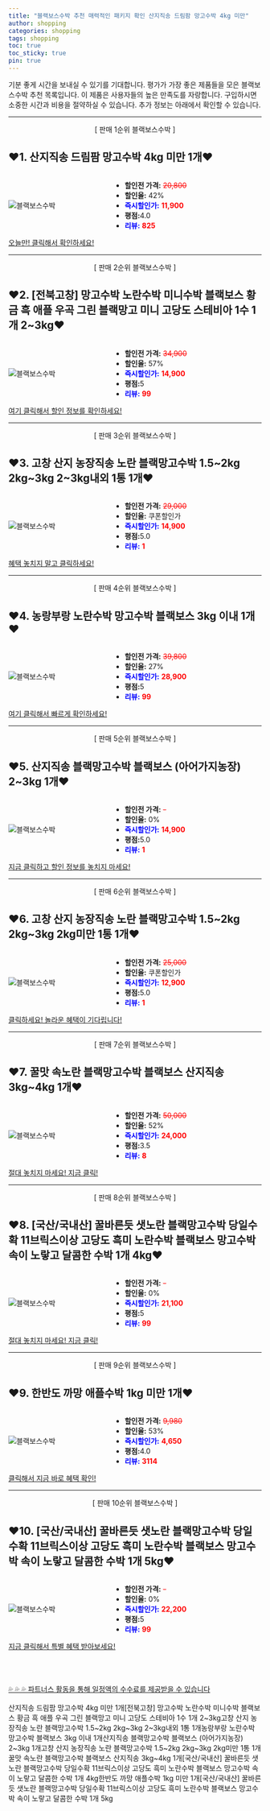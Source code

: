```yaml
---
title: "블랙보스수박 추천 매력적인 패키지 확인 산지직송 드림팜 망고수박 4kg 미만"
author: shopping
categories: shopping
tags: shopping
toc: true
toc_sticky: true
pin: true
---
```

기분 좋게 시간을 보내실 수 있기를 기대합니다. 평가가 가장 좋은 제품들을 모은 블랙보스수박 추천 목록입니다. 이 제품은 사용자들의 높은 만족도를 자랑합니다. 구입하시면 소중한 시간과 비용을 절약하실 수 있습니다. 추가 정보는 아래에서 확인할 수 있습니다.

---
<p class="toplist" style="margin: 0 auto; display: block; width: fit-content;">[ 판매 1순위 블랙보스수박 ]</p>

<h2><strong>❤️1. 산지직송 드림팜 망고수박 4kg 미만 1개❤️</strong></h2>

<div style="display: flex; align-items: center;">
    <div style="flex: 0.4;">
        <img src="https://thumbnail6.coupangcdn.com/thumbnails/remote/230x230ex/image/retail/images/2023/05/17/17/9/f96ad4df-17fe-468e-b03c-d2e0edd811d1.jpg" alt="블랙보스수박" style="max-width: 100%;">
    </div>
    <div style="flex: 0.6; margin-left: 10px;">
        <ul>
            <li><strong>할인전 가격:</strong> <del style="color: red;">20,800</del></li>
            <li><strong>할인율:</strong> 42%</li>
            <li><span style='color:blue'><strong>즉시할인가:</strong></span> <span style='color:red'><strong>11,900</strong></span></li>
            <li><strong>평점:</strong>4.0</li>
            <li><span style='color:blue'><strong>리뷰:</strong></span> <span style='color:red'><strong>825</strong></span></li>
        </ul>
    </div>
</div>
<div class="center">
    <a href="https://selin100587.github.io?lptag=AF9450613&subid=githubio&pageKey=7341928872&traceid=V0-153&itemId=18872727693&vendorItemId=86001420890" class="myButton">
        오늘만! 클릭해서 확인하세요!
    </a>
</div>


---
<p class="toplist" style="margin: 0 auto; display: block; width: fit-content;">[ 판매 2순위 블랙보스수박 ]</p>

<h2><strong>❤️2. [전북고창] 망고수박 노란수박 미니수박 블랙보스 황금 흑 애플 우곡 그린 블랙망고 미니 고당도 스테비아 1수 1개 2~3kg❤️</strong></h2>

<div style="display: flex; align-items: center;">
    <div style="flex: 0.4;">
        <img src="https://thumbnail8.coupangcdn.com/thumbnails/remote/230x230ex/image/vendor_inventory/bf46/0b386b3538dc8613644d9a4a95ad279d38fbabcb70d7590a22fc00bdc58f.jpg" alt="블랙보스수박" style="max-width: 100%;">
    </div>
    <div style="flex: 0.6; margin-left: 10px;">
        <ul>
            <li><strong>할인전 가격:</strong> <del style="color: red;">34,900</del></li>
            <li><strong>할인율:</strong> 57%</li>
            <li><span style='color:blue'><strong>즉시할인가:</strong></span> <span style='color:red'><strong>14,900</strong></span></li>
            <li><strong>평점:</strong>5</li>
            <li><span style='color:blue'><strong>리뷰:</strong></span> <span style='color:red'><strong>99</strong></span></li>
        </ul>
    </div>
</div>
<div class="center">
    <a href="https://selin100587.github.io?lptag=AF9450613&subid=githubio&pageKey=8166608380&traceid=V0-153&itemId=23304784410&vendorItemId=90336813633" class="myButton">
        여기 클릭해서 할인 정보를 확인하세요!
    </a>
</div>


---
<p class="toplist" style="margin: 0 auto; display: block; width: fit-content;">[ 판매 3순위 블랙보스수박 ]</p>

<h2><strong>❤️3. 고창 산지 농장직송 노란 블랙망고수박 1.5~2kg 2kg~3kg 2~3kg내외 1통 1개❤️</strong></h2>

<div style="display: flex; align-items: center;">
    <div style="flex: 0.4;">
        <img src="https://thumbnail7.coupangcdn.com/thumbnails/remote/230x230ex/image/vendor_inventory/d8b9/396cc1319bb09ad87d0ec6c24da9ec571c452f77de62da02cf067247e7ee.jpg" alt="블랙보스수박" style="max-width: 100%;">
    </div>
    <div style="flex: 0.6; margin-left: 10px;">
        <ul>
            <li><strong>할인전 가격:</strong> <del style="color: red;">29,000</del></li>
            <li><strong>할인율:</strong> 쿠폰할인가</li>
            <li><span style='color:blue'><strong>즉시할인가:</strong></span> <span style='color:red'><strong>14,900</strong></span></li>
            <li><strong>평점:</strong>5.0</li>
            <li><span style='color:blue'><strong>리뷰:</strong></span> <span style='color:red'><strong>1</strong></span></li>
        </ul>
    </div>
</div>
<div class="center">
    <a href="https://selin100587.github.io?lptag=AF9450613&subid=githubio&pageKey=6613750733&traceid=V0-153&itemId=15007187457&vendorItemId=82229990292" class="myButton">
        혜택 놓치지 말고 클릭하세요!
    </a>
</div>


---
<p class="toplist" style="margin: 0 auto; display: block; width: fit-content;">[ 판매 4순위 블랙보스수박 ]</p>

<h2><strong>❤️4. 농랑부랑 노란수박 망고수박 블랙보스 3kg 이내 1개❤️</strong></h2>

<div style="display: flex; align-items: center;">
    <div style="flex: 0.4;">
        <img src="https://thumbnail8.coupangcdn.com/thumbnails/remote/230x230ex/image/vendor_inventory/0d26/4a9e48a2d13c4dfd6d8d06f889272020cc22aab5ebe0920e34c8e7f66757.jpg" alt="블랙보스수박" style="max-width: 100%;">
    </div>
    <div style="flex: 0.6; margin-left: 10px;">
        <ul>
            <li><strong>할인전 가격:</strong> <del style="color: red;">39,800</del></li>
            <li><strong>할인율:</strong> 27%</li>
            <li><span style='color:blue'><strong>즉시할인가:</strong></span> <span style='color:red'><strong>28,900</strong></span></li>
            <li><strong>평점:</strong>5</li>
            <li><span style='color:blue'><strong>리뷰:</strong></span> <span style='color:red'><strong>99</strong></span></li>
        </ul>
    </div>
</div>
<div class="center">
    <a href="https://selin100587.github.io?lptag=AF9450613&subid=githubio&pageKey=8111450423&traceid=V0-153&itemId=22979288917&vendorItemId=90013256059" class="myButton">
        여기 클릭해서 빠르게 확인하세요!
    </a>
</div>


---
<p class="toplist" style="margin: 0 auto; display: block; width: fit-content;">[ 판매 5순위 블랙보스수박 ]</p>

<h2><strong>❤️5. 산지직송 블랙망고수박 블랙보스 (아어가지농장) 2~3kg 1개❤️</strong></h2>

<div style="display: flex; align-items: center;">
    <div style="flex: 0.4;">
        <img src="https://thumbnail6.coupangcdn.com/thumbnails/remote/230x230ex/image/vendor_inventory/151b/c74a7df9f9b843e7ae30cf987a64788c985ded4c601db922b6441d02b84a.jpg" alt="블랙보스수박" style="max-width: 100%;">
    </div>
    <div style="flex: 0.6; margin-left: 10px;">
        <ul>
            <li><strong>할인전 가격:</strong> <del style="color: red;">-</del></li>
            <li><strong>할인율:</strong> 0%</li>
            <li><span style='color:blue'><strong>즉시할인가:</strong></span> <span style='color:red'><strong>14,900</strong></span></li>
            <li><strong>평점:</strong>5.0</li>
            <li><span style='color:blue'><strong>리뷰:</strong></span> <span style='color:red'><strong>1</strong></span></li>
        </ul>
    </div>
</div>
<div class="center">
    <a href="https://selin100587.github.io?lptag=AF9450613&subid=githubio&pageKey=7373542585&traceid=V0-153&itemId=19026301470&vendorItemId=85993258138" class="myButton">
        지금 클릭하고 할인 정보를 놓치지 마세요!
    </a>
</div>


---
<p class="toplist" style="margin: 0 auto; display: block; width: fit-content;">[ 판매 6순위 블랙보스수박 ]</p>

<h2><strong>❤️6. 고창 산지 농장직송 노란 블랙망고수박 1.5~2kg 2kg~3kg 2kg미만 1통 1개❤️</strong></h2>

<div style="display: flex; align-items: center;">
    <div style="flex: 0.4;">
        <img src="https://thumbnail7.coupangcdn.com/thumbnails/remote/230x230ex/image/vendor_inventory/d8b9/396cc1319bb09ad87d0ec6c24da9ec571c452f77de62da02cf067247e7ee.jpg" alt="블랙보스수박" style="max-width: 100%;">
    </div>
    <div style="flex: 0.6; margin-left: 10px;">
        <ul>
            <li><strong>할인전 가격:</strong> <del style="color: red;">25,000</del></li>
            <li><strong>할인율:</strong> 쿠폰할인가</li>
            <li><span style='color:blue'><strong>즉시할인가:</strong></span> <span style='color:red'><strong>12,900</strong></span></li>
            <li><strong>평점:</strong>5.0</li>
            <li><span style='color:blue'><strong>리뷰:</strong></span> <span style='color:red'><strong>1</strong></span></li>
        </ul>
    </div>
</div>
<div class="center">
    <a href="https://selin100587.github.io?lptag=AF9450613&subid=githubio&pageKey=6613750733&traceid=V0-153&itemId=15007187455&vendorItemId=82229990287" class="myButton">
        클릭하세요! 놀라운 혜택이 기다립니다!
    </a>
</div>


---
<p class="toplist" style="margin: 0 auto; display: block; width: fit-content;">[ 판매 7순위 블랙보스수박 ]</p>

<h2><strong>❤️7. 꿀맛 속노란 블랙망고수박 블랙보스 산지직송 3kg~4kg 1개❤️</strong></h2>

<div style="display: flex; align-items: center;">
    <div style="flex: 0.4;">
        <img src="https://thumbnail8.coupangcdn.com/thumbnails/remote/230x230ex/image/vendor_inventory/bf46/0b386b3538dc8613644d9a4a95ad279d38fbabcb70d7590a22fc00bdc58f.jpg" alt="블랙보스수박" style="max-width: 100%;">
    </div>
    <div style="flex: 0.6; margin-left: 10px;">
        <ul>
            <li><strong>할인전 가격:</strong> <del style="color: red;">50,000</del></li>
            <li><strong>할인율:</strong> 52%</li>
            <li><span style='color:blue'><strong>즉시할인가:</strong></span> <span style='color:red'><strong>24,000</strong></span></li>
            <li><strong>평점:</strong>3.5</li>
            <li><span style='color:blue'><strong>리뷰:</strong></span> <span style='color:red'><strong>8</strong></span></li>
        </ul>
    </div>
</div>
<div class="center">
    <a href="https://selin100587.github.io?lptag=AF9450613&subid=githubio&pageKey=7363481105&traceid=V0-153&itemId=19021056521&vendorItemId=86082768810" class="myButton">
        절대 놓치지 마세요! 지금 클릭!
    </a>
</div>


---
<p class="toplist" style="margin: 0 auto; display: block; width: fit-content;">[ 판매 8순위 블랙보스수박 ]</p>

<h2><strong>❤️8. [국산/국내산] 꿀바른듯 샛노란 블랙망고수박 당일수확 11브릭스이상 고당도 흑미 노란수박 블랙보스 망고수박 속이 노랗고 달콤한 수박 1개 4kg❤️</strong></h2>

<div style="display: flex; align-items: center;">
    <div style="flex: 0.4;">
        <img src="https://thumbnail10.coupangcdn.com/thumbnails/remote/230x230ex/image/vendor_inventory/06bb/7a5cf0b1c107f2344292c116b6b86e0b7979df9f8755e4d0e43f22a9fe46.png" alt="블랙보스수박" style="max-width: 100%;">
    </div>
    <div style="flex: 0.6; margin-left: 10px;">
        <ul>
            <li><strong>할인전 가격:</strong> <del style="color: red;">-</del></li>
            <li><strong>할인율:</strong> 0%</li>
            <li><span style='color:blue'><strong>즉시할인가:</strong></span> <span style='color:red'><strong>21,100</strong></span></li>
            <li><strong>평점:</strong>5</li>
            <li><span style='color:blue'><strong>리뷰:</strong></span> <span style='color:red'><strong>99</strong></span></li>
        </ul>
    </div>
</div>
<div class="center">
    <a href="https://selin100587.github.io?lptag=AF9450613&subid=githubio&pageKey=8156438443&traceid=V0-153&itemId=23238732143&vendorItemId=90271179219" class="myButton">
        절대 놓치지 마세요! 지금 클릭!
    </a>
</div>


---
<p class="toplist" style="margin: 0 auto; display: block; width: fit-content;">[ 판매 9순위 블랙보스수박 ]</p>

<h2><strong>❤️9. 한반도 까망 애플수박 1kg 미만 1개❤️</strong></h2>

<div style="display: flex; align-items: center;">
    <div style="flex: 0.4;">
        <img src="https://thumbnail7.coupangcdn.com/thumbnails/remote/230x230ex/image/retail/images/1031756898181290-8b7accd9-ff33-40dd-a94e-928e87ca22af.jpg" alt="블랙보스수박" style="max-width: 100%;">
    </div>
    <div style="flex: 0.6; margin-left: 10px;">
        <ul>
            <li><strong>할인전 가격:</strong> <del style="color: red;">9,980</del></li>
            <li><strong>할인율:</strong> 53%</li>
            <li><span style='color:blue'><strong>즉시할인가:</strong></span> <span style='color:red'><strong>4,650</strong></span></li>
            <li><strong>평점:</strong>4.0</li>
            <li><span style='color:blue'><strong>리뷰:</strong></span> <span style='color:red'><strong>3114</strong></span></li>
        </ul>
    </div>
</div>
<div class="center">
    <a href="https://selin100587.github.io?lptag=AF9450613&subid=githubio&pageKey=1598088734&traceid=V0-153&itemId=2730146467&vendorItemId=70720291070" class="myButton">
        클릭해서 지금 바로 혜택 확인!
    </a>
</div>


---
<p class="toplist" style="margin: 0 auto; display: block; width: fit-content;">[ 판매 10순위 블랙보스수박 ]</p>

<h2><strong>❤️10. [국산/국내산] 꿀바른듯 샛노란 블랙망고수박 당일수확 11브릭스이상 고당도 흑미 노란수박 블랙보스 망고수박 속이 노랗고 달콤한 수박 1개 5kg❤️</strong></h2>

<div style="display: flex; align-items: center;">
    <div style="flex: 0.4;">
        <img src="https://thumbnail10.coupangcdn.com/thumbnails/remote/230x230ex/image/vendor_inventory/06bb/7a5cf0b1c107f2344292c116b6b86e0b7979df9f8755e4d0e43f22a9fe46.png" alt="블랙보스수박" style="max-width: 100%;">
    </div>
    <div style="flex: 0.6; margin-left: 10px;">
        <ul>
            <li><strong>할인전 가격:</strong> <del style="color: red;">-</del></li>
            <li><strong>할인율:</strong> 0%</li>
            <li><span style='color:blue'><strong>즉시할인가:</strong></span> <span style='color:red'><strong>22,200</strong></span></li>
            <li><strong>평점:</strong>5</li>
            <li><span style='color:blue'><strong>리뷰:</strong></span> <span style='color:red'><strong>99</strong></span></li>
        </ul>
    </div>
</div>
<div class="center">
    <a href="https://selin100587.github.io?lptag=AF9450613&subid=githubio&pageKey=8156438443&traceid=V0-153&itemId=23238732136&vendorItemId=90271179213" class="myButton">
        지금 클릭해서 특별 혜택 받아보세요!
    </a>
</div>

<br><br><br>[💦 💦 💦 파트너스 활동을 통해 일정액의 수수료를 제공받을 수 있습니다](https://link.coupang.com/a/bcpT2c)<br><br>산지직송 드림팜 망고수박 4kg 미만 1개[전북고창] 망고수박 노란수박 미니수박 블랙보스 황금 흑 애플 우곡 그린 블랙망고 미니 고당도 스테비아 1수 1개 2~3kg고창 산지 농장직송 노란 블랙망고수박 1.5~2kg 2kg~3kg 2~3kg내외 1통 1개농랑부랑 노란수박 망고수박 블랙보스 3kg 이내 1개산지직송 블랙망고수박 블랙보스 (아어가지농장) 2~3kg 1개고창 산지 농장직송 노란 블랙망고수박 1.5~2kg 2kg~3kg 2kg미만 1통 1개꿀맛 속노란 블랙망고수박 블랙보스 산지직송 3kg~4kg 1개[국산/국내산] 꿀바른듯 샛노란 블랙망고수박 당일수확 11브릭스이상 고당도 흑미 노란수박 블랙보스 망고수박 속이 노랗고 달콤한 수박 1개 4kg한반도 까망 애플수박 1kg 미만 1개[국산/국내산] 꿀바른듯 샛노란 블랙망고수박 당일수확 11브릭스이상 고당도 흑미 노란수박 블랙보스 망고수박 속이 노랗고 달콤한 수박 1개 5kg